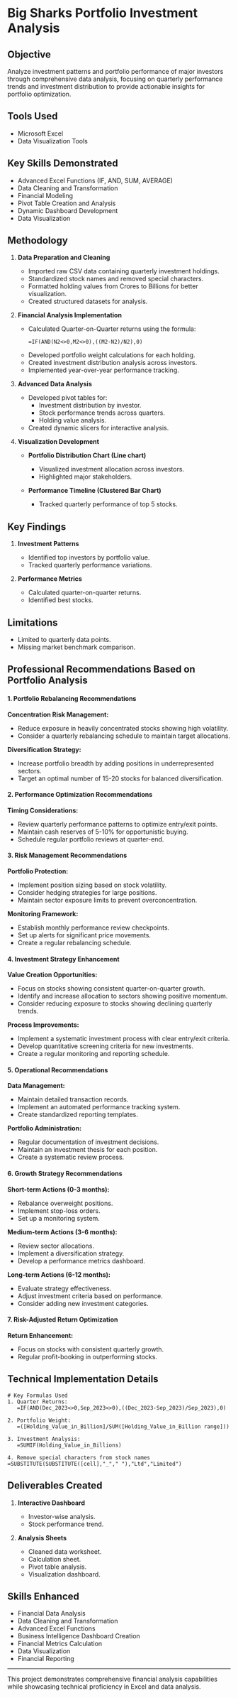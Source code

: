 # Big Sharks Portfolio Investment Analysis

## Objective
Analyze investment patterns and portfolio performance of major investors through comprehensive data analysis, focusing on quarterly performance trends and investment distribution to provide actionable insights for portfolio optimization.

## Tools Used
- Microsoft Excel
- Data Visualization Tools

## Key Skills Demonstrated
- Advanced Excel Functions (IF, AND, SUM, AVERAGE)
- Data Cleaning and Transformation
- Financial Modeling
- Pivot Table Creation and Analysis
- Dynamic Dashboard Development
- Data Visualization

## Methodology
1. **Data Preparation and Cleaning**
   - Imported raw CSV data containing quarterly investment holdings.
   - Standardized stock names and removed special characters.
   - Formatted holding values from Crores to Billions for better visualization.
   - Created structured datasets for analysis.

2. **Financial Analysis Implementation**
   - Calculated Quarter-on-Quarter returns using the formula:
     ```excel
     =IF(AND(N2<>0,M2<>0),((M2-N2)/N2),0)
     ```
   - Developed portfolio weight calculations for each holding.
   - Created investment distribution analysis across investors.
   - Implemented year-over-year performance tracking.

3. **Advanced Data Analysis**
   - Developed pivot tables for:
     - Investment distribution by investor.
     - Stock performance trends across quarters.
     - Holding value analysis.
   - Created dynamic slicers for interactive analysis.

4. **Visualization Development**
   - **Portfolio Distribution Chart (Line chart)**
     - Visualized investment allocation across investors.
     - Highlighted major stakeholders.
   
   - **Performance Timeline (Clustered Bar Chart)**
     - Tracked quarterly performance of top 5 stocks.

## Key Findings
1. **Investment Patterns**
   - Identified top investors by portfolio value.
   - Tracked quarterly performance variations.

2. **Performance Metrics**
   - Calculated quarter-on-quarter returns.
   - Identified best stocks.

## Limitations
- Limited to quarterly data points.
- Missing market benchmark comparison.

## Professional Recommendations Based on Portfolio Analysis

#### 1. Portfolio Rebalancing Recommendations
**Concentration Risk Management:**
- Reduce exposure in heavily concentrated stocks showing high volatility.
- Consider a quarterly rebalancing schedule to maintain target allocations.

**Diversification Strategy:**
- Increase portfolio breadth by adding positions in underrepresented sectors.
- Target an optimal number of 15-20 stocks for balanced diversification.

#### 2. Performance Optimization Recommendations
**Timing Considerations:**
- Review quarterly performance patterns to optimize entry/exit points.
- Maintain cash reserves of 5-10% for opportunistic buying.
- Schedule regular portfolio reviews at quarter-end.

#### 3. Risk Management Recommendations
**Portfolio Protection:**
- Implement position sizing based on stock volatility.
- Consider hedging strategies for large positions.
- Maintain sector exposure limits to prevent overconcentration.

**Monitoring Framework:**
- Establish monthly performance review checkpoints.
- Set up alerts for significant price movements.
- Create a regular rebalancing schedule.

#### 4. Investment Strategy Enhancement
**Value Creation Opportunities:**
- Focus on stocks showing consistent quarter-on-quarter growth.
- Identify and increase allocation to sectors showing positive momentum.
- Consider reducing exposure to stocks showing declining quarterly trends.

**Process Improvements:**
- Implement a systematic investment process with clear entry/exit criteria.
- Develop quantitative screening criteria for new investments.
- Create a regular monitoring and reporting schedule.

#### 5. Operational Recommendations
**Data Management:**
- Maintain detailed transaction records.
- Implement an automated performance tracking system.
- Create standardized reporting templates.

**Portfolio Administration:**
- Regular documentation of investment decisions.
- Maintain an investment thesis for each position.
- Create a systematic review process.

#### 6. Growth Strategy Recommendations
**Short-term Actions (0-3 months):**
- Rebalance overweight positions.
- Implement stop-loss orders.
- Set up a monitoring system.

**Medium-term Actions (3-6 months):**
- Review sector allocations.
- Implement a diversification strategy.
- Develop a performance metrics dashboard.

**Long-term Actions (6-12 months):**
- Evaluate strategy effectiveness.
- Adjust investment criteria based on performance.
- Consider adding new investment categories.

#### 7. Risk-Adjusted Return Optimization
**Return Enhancement:**
- Focus on stocks with consistent quarterly growth.
- Regular profit-booking in outperforming stocks.

## Technical Implementation Details
```excel
# Key Formulas Used
1. Quarter Returns:
   =IF(AND(Dec_2023<>0,Sep_2023<>0),((Dec_2023-Sep_2023)/Sep_2023),0)

2. Portfolio Weight:
   =([Holding_Value_in_Billion]/SUM([Holding_Value_in_Billion range]))

3. Investment Analysis:
   =SUMIF(Holding_Value_in_Billions)

4. Remove special characters from stock names
=SUBSTITUTE(SUBSTITUTE([cell],"_"," "),"Ltd","Limited")
```

## Deliverables Created
1. **Interactive Dashboard**
   - Investor-wise analysis.
   - Stock performance trend.

2. **Analysis Sheets**
   - Cleaned data worksheet.
   - Calculation sheet.
   - Pivot table analysis.
   - Visualization dashboard.

## Skills Enhanced
- Financial Data Analysis
- Data Cleaning and Transformation
- Advanced Excel Functions
- Business Intelligence Dashboard Creation
- Financial Metrics Calculation
- Data Visualization
- Financial Reporting

---

This project demonstrates comprehensive financial analysis capabilities while showcasing technical proficiency in Excel and data analysis.
```
